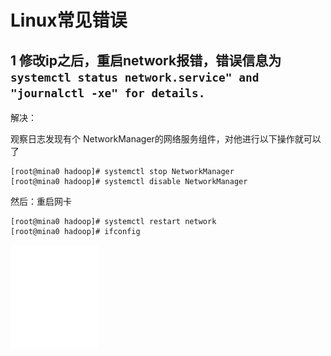 # Linux常见错误

## 1 修改ip之后，重启network报错，错误信息为`systemctl status network.service" and "journalctl -xe" for details.`

解决：

观察日志发现有个 NetworkManager的网络服务组件，对他进行以下操作就可以了

```
[root@mina0 hadoop]# systemctl stop NetworkManager
[root@mina0 hadoop]# systemctl disable NetworkManager
```

然后：重启网卡

```
[root@mina0 hadoop]# systemctl restart network
[root@mina0 hadoop]# ifconfig
```

![image-20201031202908245](Linux常见错误.assets/image-20201031202908245.png)